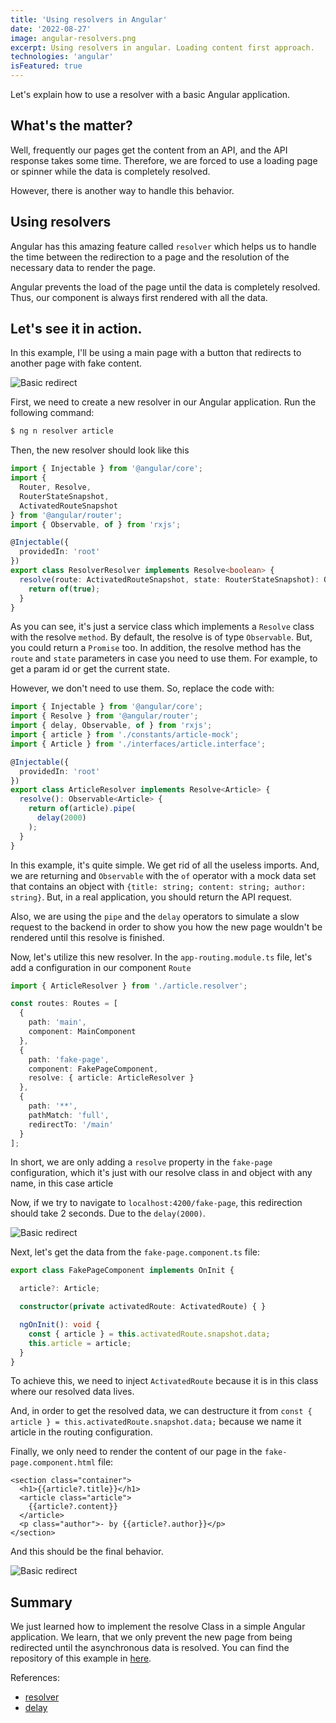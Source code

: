 ```yaml
---
title: 'Using resolvers in Angular'
date: '2022-08-27'
image: angular-resolvers.png
excerpt: Using resolvers in angular. Loading content first approach.
technologies: 'angular'
isFeatured: true
---
```


Let's explain how to use a resolver with a basic Angular application.

## What's the matter?
Well, frequently our pages get the content from an API, and the API response takes some time.
Therefore, we are forced to use a loading page or spinner while the data is completely resolved.

However, there is another way to handle this behavior.

## Using resolvers
Angular has this amazing feature called `resolver` which helps us to handle the time between the redirection to a page
and the resolution of the necessary data to render the page.

Angular prevents the load of the page until the data is completely resolved. Thus, our component is always first rendered with
all the data.

## Let's see it in action.
In this example, I'll be using a main page with a button that redirects to another page with fake content.

![Basic redirect](gif-initial.gif)

First, we need to create a new resolver in our Angular application.
Run the following command:
```bash
$ ng n resolver article
```

Then, the new resolver should look like this

```ts
import { Injectable } from '@angular/core';
import {
  Router, Resolve,
  RouterStateSnapshot,
  ActivatedRouteSnapshot
} from '@angular/router';
import { Observable, of } from 'rxjs';

@Injectable({
  providedIn: 'root'
})
export class ResolverResolver implements Resolve<boolean> {
  resolve(route: ActivatedRouteSnapshot, state: RouterStateSnapshot): Observable<boolean> {
    return of(true);
  }
}

```
As you can see, it's just a service class which implements a `Resolve` class with the resolve `method`.
By default, the resolve is of type `Observable`. But, you could return a `Promise` too.
In addition, the resolve method has the `route` and `state` parameters in case you need to use them.
For example, to get a param id or get the current state.

However, we don't need to use them. So, replace the code with:

```ts
import { Injectable } from '@angular/core';
import { Resolve } from '@angular/router';
import { delay, Observable, of } from 'rxjs';
import { article } from './constants/article-mock';
import { Article } from './interfaces/article.interface';

@Injectable({
  providedIn: 'root'
})
export class ArticleResolver implements Resolve<Article> {
  resolve(): Observable<Article> {
    return of(article).pipe(
      delay(2000)
    );
  }
}
```
In this example, it's quite simple. We get rid of all the useless imports.
And, we are returning and `Observable` with the `of` operator with a mock data set 
that contains an object with `{title: string; content: string; author: string}`.
But, in a real application, you should return the API request.

Also, we are using the `pipe` and the `delay` operators to simulate a slow request to the backend
in order to show you how the new page wouldn't be rendered until this resolve is finished.


Now, let's utilize this new resolver.
In the `app-routing.module.ts` file, let's add a configuration in our component `Route`

```ts
import { ArticleResolver } from './article.resolver';

const routes: Routes = [
  {
    path: 'main',
    component: MainComponent
  },
  {
    path: 'fake-page',
    component: FakePageComponent,
    resolve: { article: ArticleResolver }
  },
  {
    path: '**',
    pathMatch: 'full',
    redirectTo: '/main'
  }
];
```
In short, we are only adding a `resolve` property in the `fake-page` configuration, which it's just
with our resolve class in and object with any name, in this case article

Now, if we try to navigate to `localhost:4200/fake-page`, this redirection should take 2 seconds. Due to the `delay(2000)`.

![Basic redirect](gif-second.gif)

Next, let's get the data from the `fake-page.component.ts` file:

```ts
export class FakePageComponent implements OnInit {

  article?: Article;

  constructor(private activatedRoute: ActivatedRoute) { }

  ngOnInit(): void {
    const { article } = this.activatedRoute.snapshot.data;
    this.article = article;
  }
}
```
To achieve this, we need to inject `ActivatedRoute` because it is in this class where our resolved data lives.

And, in order to get the resolved data, we can destructure it from `const { article } = this.activatedRoute.snapshot.data;` 
because we name it article in the routing configuration.

Finally, we only need to render the content of our page in the `fake-page.component.html` file:

```markup
<section class="container">
  <h1>{{article?.title}}</h1>
  <article class="article">
    {{article?.content}}
  </article>
  <p class="author">- by {{article?.author}}</p>
</section>
```

And this should be the final behavior.

![Basic redirect](gif-final.gif=560x732)

## Summary
We just learned how to implement the resolve Class in a simple Angular application.
We learn, that we only prevent the new page from being redirected until the asynchronous data is resolved.
You can find the repository of this example in [here](https://github.com/Andres2D/berserk-angular/tree/resolver).

References:
* [resolver](https://angular.io/api/router/Resolve)
* [delay](https://rxjs.dev/api/operators/delay)
